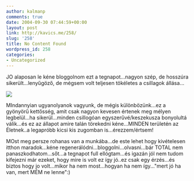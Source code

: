 ```yaml
---
author: kalmanp
comments: true
date: 2004-09-30 07:44:59+00:00
layout: post
link: http://kavics.me/258/
slug: '258'
title: No Content Found
wordpress_id: 258
categories:
- Uncategorized
---
```


JO alaposan le kéne bloggolnom ezt a tegnapot...nagyon szép, de hosszúra sikerült...lenyűgöző, de mégsem volt teljesen tökéletes a csillagok állása...




![](http://kavics.freeblog.hu/Files/labam.JPG)




MIndannyian ugyanolyanok vagyunk, de mégis különbözünk...ez a gyönyörű kettősség, amit csak nagyon kevesen értenek meg mélyen legbelül...ha sikerül...minden csillogóan egyszerűvé/keszekusza bonyolultá válik...és ez az állapot amire talán törekedni kéne...MINDEN területén az Életnek..a legapróbb kicsi kis zugomban is...érezzem/értsem!




MOst meg persze rohanas van a munkába...de este lehet hogy kivételesen itthon maradok...kéne regenerálódni...bloggolni...olvasni...bár TOTAL nem panaszkodhatom...sőt...a tegnapot full ellógtam...és igazán jól nem tudom kifejezni már ezeket, hogy mire is volt ez így jó..ez csak egy érzés...és biztos hogy jo volt...mikor ha nem most...hogyan ha nem így..."mert jó ha van, mert MÉM ne lenne":)
